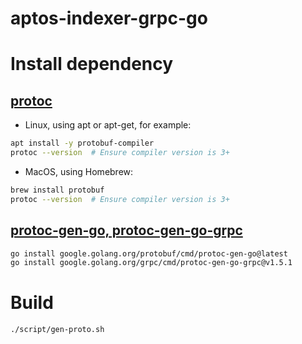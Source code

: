 # aptos-indexer-grpc-go


# Install dependency

## [protoc](https://protobuf.dev/installation/)
- Linux, using apt or apt-get, for example:
```bash
apt install -y protobuf-compiler
protoc --version  # Ensure compiler version is 3+
```
- MacOS, using Homebrew:
```zsh
brew install protobuf
protoc --version  # Ensure compiler version is 3+
```

## [protoc-gen-go, protoc-gen-go-grpc](https://grpc.io/docs/languages/go/quickstart/)
```bash
go install google.golang.org/protobuf/cmd/protoc-gen-go@latest
go install google.golang.org/grpc/cmd/protoc-gen-go-grpc@v1.5.1
```

# Build
```bash
./script/gen-proto.sh
```